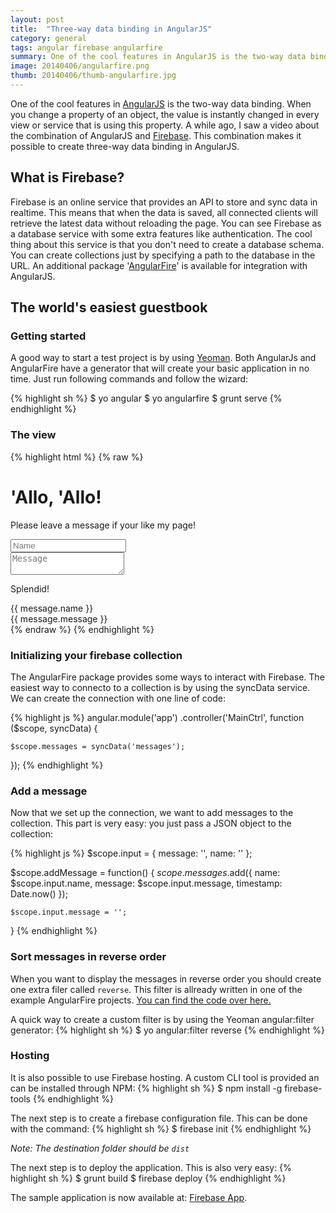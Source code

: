 ```yaml
---
layout: post
title:  "Three-way data binding in AngularJS"
category: general
tags: angular firebase angularfire
summary: One of the cool features in AngularJS is the two-way data binding. When you change a property of an object, the value is instantly changed in every view or service that is using this property. A while ago, I saw a video about the combination of AngularJS and Firebase. This combination makes it possible to create three-way data binding in AngularJS.
image: 20140406/angularfire.png
thumb: 20140406/thumb-angularfire.jpg
---
```


One of the cool features in <a href="http://angularjs.org/" target="_blank">AngularJS</a> is the two-way data binding.
 When you change a property of an object, the value is instantly changed in every view or service that is using this property.
 A while ago, I saw a video about the combination of AngularJS and
 <a href="https://www.firebase.com/" target="_blank">Firebase</a>.
 This combination makes it possible to create three-way data binding in AngularJS.

## What is Firebase?
Firebase is an online service that provides an API to store and sync data in realtime.
 This means that when the data is saved, all connected clients will retrieve the latest data without reloading the page.
 You can see Firebase as a database service with some extra features like authentication.
 The cool thing about this service is that you don't need to create a database schema.
 You can create collections just by specifying a path to the database in the URL.
 An additional package '<a href="https://www.firebase.com/quickstart/angularjs.html" target="_blank">AngularFire</a>' is available for integration with AngularJS.

## The world's easiest guestbook

### Getting started
A good way to start a test project is by using <a href="http://yeoman.io/" target="_blank">Yeoman</a>.
 Both AngularJs and AngularFire have a generator that will create your basic application in no time.
 Just run following commands and follow the wizard:

{% highlight sh %}
$ yo angular
$ yo angularfire
$ grunt serve
{% endhighlight %}

### The view
{% highlight html %}
{% raw  %}
<div class="jumbotron">
  <h1>'Allo, 'Allo!</h1>
  <p class="lead">
    Please leave a message if your like my page!
  </p>

  <div class="form-group">
      <input ng-model="input.name" placeholder="Name" class="form-control" />
  </div>
  <div class="form-group">
      <textarea ng-model="input.message" class="form-control" placeholder="Message"></textarea>
  </div>
  <p><a class="btn btn-lg btn-success" data-ng-click="addMessage()">Splendid!</a></p>
</div>

<div class="messages" ng-cloack="">
    <div class="message" id="message-{{ message.$id }}" ng-repeat="message in messages | orderByPriority | reverse">
        <div class="name">{{ message.name }}</div>
        <div class="content">
            {{ message.message }}
        </div>
    </div>
</div>
{% endraw %}
{% endhighlight %}

### Initializing your firebase collection
The AngularFire package provides some ways to interact with Firebase.
 The easiest way to connecto to a collection is by using the syncData service.
 We can create the connection with one line of code:

{% highlight js %}
angular.module('app')
  .controller('MainCtrl', function ($scope, syncData) {

    $scope.messages = syncData('messages');

  });
{% endhighlight %}

### Add a message
Now that we set up the connection, we want to add messages to the collection.
 This part is very easy: you just pass a JSON object to the collection:

{% highlight js %}
$scope.input = {
  message: '',
  name: ''
};

$scope.addMessage = function()
{
    $scope.messages.$add({
      name: $scope.input.name,
      message: $scope.input.message,
      timestamp: Date.now()
    });

    $scope.input.message = '';
}
{% endhighlight %}

### Sort messages in reverse order
When you want to display the messages in reverse order you should create one extra filer called `reverse`.
 This filter is allready written in one of the example AngularFire projects.
 <a href="https://github.com/firebase/angularFire-seed/blob/master/app/js/filters.js" target="_blank">You can find the code over here.</a>

A quick way to create a custom filter is by using the Yeoman angular:filter generator:
{% highlight sh %}
$ yo angular:filter reverse
{% endhighlight %}


### Hosting
It is also possible to use Firebase hosting.
 A custom CLI tool is provided an can be installed through NPM:
{% highlight sh %}
$ npm install -g firebase-tools
{% endhighlight %}

The next step is to create a firebase configuration file. This can be done with the command:
{% highlight sh %}
$ firebase init
{% endhighlight %}

*Note: The destination folder should be `dist`*

The next step is to deploy the application. This is also very easy:
{% highlight sh %}
$ grunt build
$ firebase deploy
{% endhighlight %}

The sample application is now available at: <a href="https://veewee.firebaseapp.com/" target="_blank">Firebase App</a>.

